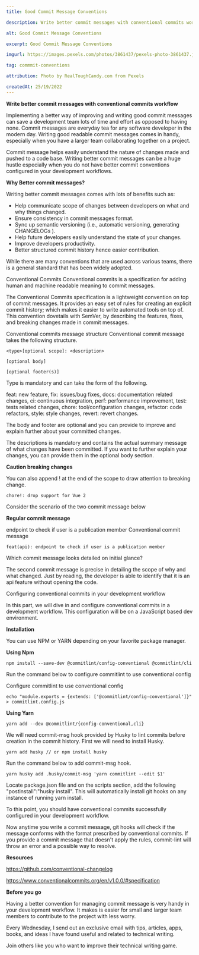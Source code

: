 ```yaml
---
title: Good Commit Message Conventions

description: Write better commit messages with conventional commits workflow

alt: Good Commit Message Conventions

excerpt: Good Commit Message Conventions

imgurl: https://images.pexels.com/photos/3861437/pexels-photo-3861437.jpeg?auto=compress&cs=tinysrgb&w=1260&h=750&dpr=2

tag: commmit-conventions

attribution: Photo by RealToughCandy.com from Pexels

createdAt: 25/19/2022
---
```


**Write better commit messages with conventional commits workflow**

Implementing a better way of improving and writing good commit messages can save a development team lots of time and effort as opposed to having none. Commit messages are everyday tea for any software developer in the modern day. Writing good readable commit messages comes in handy, especially when you have a larger team collaborating together on a project.

Commit message helps easily understand the nature of changes made and pushed to a code base. Writing better commit messages can be a huge hustle especially when you do not have better commit conventions configured in your development workflows.

**Why Better commit messages?**

Writing better commit messages comes with lots of benefits such as:

- Help communicate scope of changes between developers on what and why things changed.
- Ensure consistency in commit messages format.
- Sync up semantic versioning (i.e., automatic versioning, generating CHANGELOGs ).
- Help future developers easily understand the state of your changes.
- Improve developers productivity.
- Better structured commit history hence easier contribution.

While there are many conventions that are used across various teams, there is a general standard that has been widely adopted.

Conventional Commits
Conventional commits is a specification for adding human and machine readable meaning to commit messages.

The Conventional Commits specification is a lightweight convention on top of commit messages. It provides an easy set of rules for creating an explicit commit history; which makes it easier to write automated tools on top of. This convention dovetails with SemVer, by describing the features, fixes, and breaking changes made in commit messages.

Conventional commits message structure
Conventional commit message takes the following structure.

```js{1,3-5}]
<type>[optional scope]: <description>

[optional body]

[optional footer(s)]

```

Type is mandatory and can take the form of the following.

feat: new feature, fix: issues/bug fixes, docs: documentation related changes, ci: continuous integration, perf: performance improvement, test: tests related changes, chore: tool/configuration changes, refactor: code refactors, style: style changes, revert: revert changes.

The body and footer are optional and you can provide to improve and explain further about your committed changes.

The descriptions is mandatory and contains the actual summary message of what changes have been committed. If you want to further explain your changes, you can provide them in the optional body section.

**Caution breaking changes**

You can also append ! at the end of the scope to draw attention to breaking change.

```js{1,3-5}
chore!: drop support for Vue 2
```

Consider the scenario of the two commit message below

**Regular commit message**

endpoint to check if user is a publication member
Conventional commit message

```js{1,3-5}
feat(api): endpoint to check if user is a publication member
```

Which commit message looks detailed on initial glance?

The second commit message is precise in detailing the scope of why and what changed. Just by reading, the developer is able to identify that it is an api feature without opening the code.

Configuring conventional commits in your development workflow

In this part, we will dive in and configure conventional commits in a development workflow. This configuration will be on a JavaScript based dev environment.

**Installation**

You can use NPM or YARN depending on your favorite package manager.

**Using Npm**

```js{1,3-5}
npm install --save-dev @commitlint/config-conventional @commitlint/cli
```

Run the command below to configure commitlint to use conventional config

Configure commitlint to use conventional config

```js{1,3-5}
echo "module.exports = {extends: ['@commitlint/config-conventional']}" > commitlint.config.js
```

**Using Yarn**

```js{1,3-5}
yarn add --dev @commitlint/{config-conventional,cli}
```

We will need commit-msg hook provided by Husky to lint commits before creation in the commit history. First we will need to install Husky.

```js{1,3-5}
yarn add husky // or npm install husky
```

Run the command below to add commit-msg hook.

```js{1,3-5}
yarn husky add .husky/commit-msg 'yarn commitlint --edit $1'
```

Locate package.json file and on the scripts section, add the following "postinstall":"husky install". This will automatically install git hooks on any instance of running yarn install.

To this point, you should have conventional commits successfully configured in your development workflow.

Now anytime you write a commit message, git hooks will check if the message conforms with the format prescribed by conventional commits. If you provide a commit message that doesn't apply the rules, commit-lint will throw an error and a possible way to resolve.

**Resources**

https://github.com/conventional-changelog

https://www.conventionalcommits.org/en/v1.0.0/#specification

**Before you go**

Having a better convention for managing commit message is very handy in your development workflow. It makes is easier for small and larger team members to contribute to the project with less worry.

Every Wednesday, I send out an exclusive email with tips, articles, apps, books, and ideas I have found useful and related to technical writing.

Join others like you who want to improve their technical writing game.
